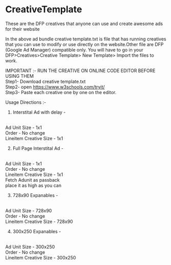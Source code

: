 # CreativeTemplate
These are the DFP creatives that anyone can use and create awesome ads for their website

In the above ad bundle creative template.txt is file that has running creatives that you can use to modify or use directly on the website.Other file are DFP (Google Ad Manager) compatible only. You will have to go in your DFP>Creatives>Creative Template> New Template> Import the files to work.

IMPORTANT :- RUN THE CREATIVE ON ONLINE CODE EDITOR BEFORE USING THEM 
<br/>Step1- Download creative template.txt 
<br/>Step2- open https://www.w3schools.com/tryit/
<br/>Step3- Paste each creative one by one on the editor. 

Usage Directions :-
1. Interstital Ad with delay -

<br/>Ad Unit Size - 1x1
<br/>Order - No change
<br/>Lineitem Creative Size - 1x1 

2. Full Page Interstital Ad -

<br/>Ad Unit Size - 1x1
<br/>Order - No change
<br/>Lineitem Creative Size - 1x1
<br/>Fetch Adunit as passback 
<br/>place it as high as you can

3. 728x90 Expanables - 

<br/>Ad Unit Size - 728x90
<br/>Order - No change
<br/>Lineitem Creative Size - 728x90

4. 300x250 Expanables - 

<br/>Ad Unit Size - 300x250
<br/>Order - No change
<br/>Lineitem Creative Size - 300x250



